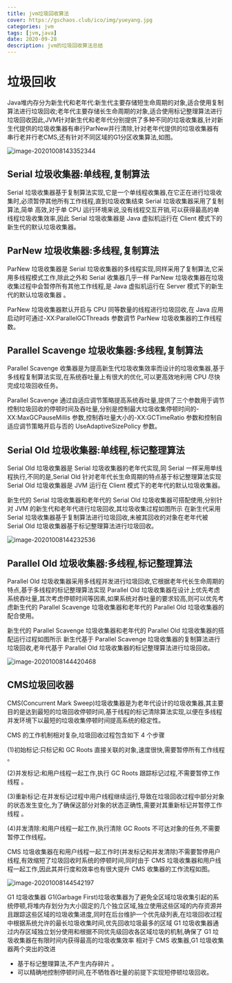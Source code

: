 ```yaml
---
title: jvm垃圾回收算法
cover: https://gschaos.club/ico/img/yueyang.jpg
categories: jvm
tags: [jvm,java] 
date: 2020-09-28
description: jvm的垃圾回收算法总结
---
```




# 垃圾回收



Java堆内存分为新生代和老年代:新生代主要存储短生命周期的对象,适合使用复制算法进行垃圾回收;老年代主要存储长生命周期的对象,适合使用标记整理算法进行垃圾回收因此,JVM针对新生代和老年代分别提供了多种不同的垃圾收集器,针对新生代提供的垃圾收集器有串行ParNew并行清除,针对老年代提供的垃圾收集器有串行老并行老CMS,还有针对不同区域的G1分区收集算法,如图。

![image-20201008143352344](https://gitee.com/MysticalYu/pic/raw/master/hexo/image-20201008143352344.png)

## Serial 垃圾收集器:单线程,复制算法 

Serial 垃圾收集器基于复制算法实现,它是一个单线程收集器,在它正在进行垃圾收集时,必须暂停其他所有工作线程,直到垃圾收集结束 Serial 垃圾收集器采用了复制算法,简单 高效,对于单 CPU 运行环境来说,没有线程交互开销,可以获得最高的单线程垃圾收集效率,因此 Serial 垃圾收集器是 Java 虚拟机运行在 Client 模式下的新生代的默认垃圾收集器。

## ParNew 垃圾收集器:多线程,复制算法 

ParNew 垃圾收集器是 Serial 垃圾收集器的多线程实现,同样采用了复制算法,它采用多线程模式工作,除此之外和 Serial 收集器几乎一样 ParNew 垃圾收集器在垃圾收集过程中会暂停所有其他工作线程,是 Java 虚拟机运行在 Server 模式下的新生代的默认垃圾收集器 。

ParNew 垃圾收集器默认开启与 CPU 同等数量的线程进行垃圾回收,在 Java 应用启动时可通过-XX:ParallelGCThreads 参数调节 ParNew 垃圾收集器的工作线程数。

## Parallel Scavenge 垃圾收集器:多线程,复制算法 

Parallel Scavenge 收集器是为提高新生代垃圾收集效率而设计的垃圾收集器,基于多线程复制算法实现,在系统吞吐量上有很大的优化,可以更高效地利用 CPU 尽快完成垃圾回收任务。

 Parallel Scavenge 通过自适应调节策略提高系统吞吐量,提供了三个参数用于调节 控制垃圾回收的停顿时间及吞吐量,分别是控制最大垃圾收集停顿时间的-XX:MaxGCPauseMillis 参数,控制吞吐量大小的-XX:GCTimeRatio 参数和控制自适应调节策略开启与否的 UseAdaptiveSizePolicy 参数。

## Serial Old 垃圾收集器:单线程,标记整理算法

 Serial Old 垃圾收集器是 Serial 垃圾收集器的老年代实现,同 Serial 一样采用单线程执行,不同的是,Serial Old 针对老年代长生命周期的特点基于标记整理算法实现 Serial Old 垃圾收集器是 JVM 运行在 Client 模式下的老年代的默认垃圾收集器。

 新生代的 Serial 垃圾收集器和老年代的 Serial Old 垃圾收集器可搭配使用,分别针对 JVM 的新生代和老年代进行垃圾回收,其垃圾收集过程如图所示 在新生代采用 Serial 垃圾收集器基于复制算法进行垃圾回收,未被其回收的对象在老年代被 Serial Old 垃圾收集器基于标记整理算法进行垃圾回收。

![image-20201008144232536](https://gitee.com/MysticalYu/pic/raw/master/hexo/image-20201008144232536.png)

## Parallel Old 垃圾收集器:多线程,标记整理算法

 Parallel Old 垃圾收集器采用多线程并发进行垃圾回收,它根据老年代长生命周期的特点,基于多线程的标记整理算法实现 Parallel Old 垃圾收集器在设计上优先考虑系统吞吐量,其次考虑停顿时间等因素,如果系统对吞吐量的要求较高,则可以优先考虑新生代的 Parallel Scavenge 垃圾收集器和老年代的 Parallel Old 垃圾收集器的配合使用。

 新生代的 Parallel Scavenge 垃圾收集器和老年代的 Parallel Old 垃圾收集器的搭配运行过程如图所示 新生代基于 Parallel Scavenge 垃圾收集器的复制算法进行垃圾回收,老年代基于 Parallel Old 垃圾收集器的标记整理算法进行垃圾回收。

![image-20201008144420468](https://gitee.com/MysticalYu/pic/raw/master/hexo/image-20201008144420468.png)

## CMS垃圾回收器

CMS(Concurrent Mark Sweep)垃圾收集器是为老年代设计的垃圾收集器,其主要目的是达到最短的垃圾回收停顿时间,基于线程的标记清除算法实现,以便在多线程并发环境下以最短的垃圾收集停顿时间提高系统的稳定性。

CMS 的工作机制相对复杂,垃圾回收过程包含如下 4 个步骤

(1)初始标记:只标记和 GC Roots 直接关联的对象,速度很快,需要暂停所有工作线程 。

(2)并发标记:和用户线程一起工作,执行 GC Roots 跟踪标记过程,不需要暂停工作线程 。

(3)重新标记:在并发标记过程中用户线程继续运行,导致在垃圾回收过程中部分对象的状态发生变化,为了确保这部分对象的状态正确性,需要对其重新标记并暂停工作线程 。

(4)并发清除:和用户线程一起工作,执行清除 GC Roots 不可达对象的任务,不需要暂停工作线程。

CMS 垃圾收集器在和用户线程一起工作时(并发标记和并发清除)不需要暂停用户线程,有效缩短了垃圾回收时系统的停顿时间,同时由于 CMS 垃圾收集器和用户线程一起工作,因此其并行度和效率也有很大提升 CMS 收集器的工作流程如图。

![image-20201008144542197](https://gitee.com/MysticalYu/pic/raw/master/hexo/image-20201008144542197.png)

G1 垃圾收集器 G1(Garbage First)垃圾收集器为了避免全区域垃圾收集引起的系统停顿,将堆内存划分为大小固定的几个独立区域,独立使用这些区域的内存资源并且跟踪这些区域的垃圾收集进度,同时在后台维护一个优先级列表,在垃圾回收过程中根据系统允许的最长垃圾收集时间,优先回收垃圾最多的区域 G1 垃圾收集器通过内存区域独立划分使用和根据不同优先级回收各区域垃圾的机制,确保了 G1 垃圾收集器在有限时间内获得最高的垃圾收集效率 相对于 CMS 收集器,G1 垃圾收集器两个突出的改进 

- 基于标记整理算法,不产生内存碎片 。
- 可以精确地控制停顿时间,在不牺牲吞吐量的前提下实现短停顿垃圾回收。